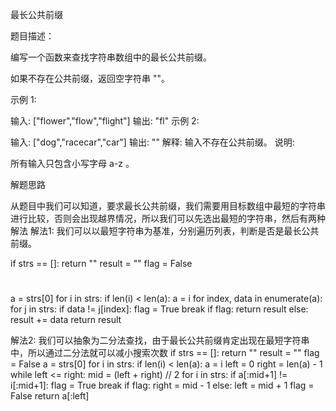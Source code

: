 最长公共前缀

题目描述：

编写一个函数来查找字符串数组中的最长公共前缀。

如果不存在公共前缀，返回空字符串 ""。

示例 1:

输入: ["flower","flow","flight"]
输出: "fl"
示例 2:

输入: ["dog","racecar","car"]
输出: ""
解释: 输入不存在公共前缀。
说明:

所有输入只包含小写字母 a-z 。

解题思路

从题目中我们可以知道，要求最长公共前缀，我们需要用目标数组中最短的字符串进行比较，否则会出现越界情况，所以我们可以先选出最短的字符串，然后有两种解法
解法1:
	我们可以以最短字符串为基准，分别遍历列表，判断是否是最长公共前缀。

if strs == []:
	return ""
result = ""
flag = False
#
a = strs[0]
for i in strs:
	if len(i) < len(a):
        a = i
for index, data in enumerate(a):
	for j in strs:
		if data != j[index]:
   			flag = True
            break
    if flag:
       return result
    else:
       result += data
return result

解法2:
	我们可以抽象为二分法查找，由于最长公共前缀肯定出现在最短字符串中，所以通过二分法就可以减小搜索次数
     if strs == []:
            return ""
        result = ""
        flag = False
        a = strs[0]
        for i in strs:
            if len(i) < len(a):
                a = i
        left = 0
        right = len(a) - 1
        while left <= right:
            mid = (left + right) // 2
            for i in strs:
                if a[:mid+1] != i[:mid+1]:
                    flag = True
                    break
            if flag:
                right = mid - 1
            else:
                left = mid + 1
            flag = False
        return a[:left]





